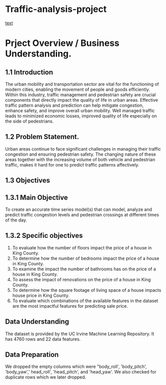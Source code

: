 # Traffic-analysis-project

[text](https://www.google.com/imgres?q%3Dtraffic%20on%20roads%26imgurl%3Dhttps%3A%2F%2Flyt.ai%2Fwp-content%2Fuploads%2F2022%2F10%2Fheavy-traffic-2022-11-01-09-26-41-utc-scaled.jpg%26imgrefurl%3Dhttps%3A%2F%2Flyt.ai%2Fblog%2Fon-the-road%2Fhow-to-reduce-traffic-congestion%2F%26docid%3DT6N1xpUzJ9yJiM%26tbnid%3D0LQrydGPSqlhWM%26vet%3D12ahUKEwibo4rDnPaHAxXGVvEDHdAxPUYQM3oECEEQAA..i%26w%3D2560%26h%3D1707%26hcb%3D2%26ved%3D2ahUKEwibo4rDnPaHAxXGVvEDHdAxPUYQM3oECEEQAA)


# Prject Overview / Business Understanding.
## 1.1 Introduction
The urban mobility and transportation sector are vital for the functioning of modern cities, enabling the movement of people and goods efficiently. Within this industry, traffic management and pedestrian safety are crucial components that directly impact the quality of life in urban areas. Effective traffic pattern analysis and prediction can help mitigate congestion, enhance safety, and improve overall urban mobility. Well managed traffic leads to minimized economic losses, improved quality of life especially on the side of pedestrians.

## 1.2 Problem Statement.
Urban areas continue to face significant challenges in managing their traffic congestion and ensuring pedestrian safety. The changing nature of these areas together with the increasing volume of both vehicle and pedestrian traffic, makes it hard for one to predict traffic patterns affectively.

## 1.3 Objectives
## 1.3.1 Main Objective
To create an accurate time series model(s) that can model, analyze and predict traffic congestion levels and pedestrian crossings at different times of the day.

## 1.3.2 Specific objectives
1. To evaluate how the number of floors impact the price of a house in King County.
2. To determine how the number of bedrooms impact the price of a house in King County.
3. To examine the impact the number of bathrooms has on the price of a house in King County.
4. To assess the impact of renovations on the price of a house in King County.
5. To determine how the square footage of living space of a house impacts house price in King County.
6. To evaluate which combinations of the available features in the dataset are the most impactful features for predicting sale price.
## Data Understanding 
The dataset is provided by the UC Irvine Machine Learning Repository. It has 4760 rows and 22 data features. 

## Data Preparation
We dropped the empty columns which were "body_roll', 'body_pitch', 'body_yaw',' head_roll', 'head_pitch', and 'head_yaw'. We also checked  for duplicate rows which we later dropped.


